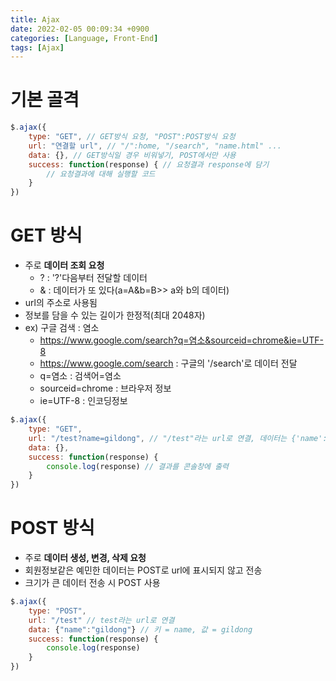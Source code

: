 ```yaml
---
title: Ajax
date: 2022-02-05 00:09:34 +0900
categories: [Language, Front-End]
tags: [Ajax]
---
```


# 기본 골격

```javascript
$.ajax({
    type: "GET", // GET방식 요청, "POST":POST방식 요청
    url: "연결할 url", // "/":home, "/search", "name.html" ...
    data: {}, // GET방식일 경우 비워넣기, POST에서만 사용
    success: function(response) { // 요청결과 response에 담기
        // 요청결과에 대해 실행할 코드
    }
})
```

# GET 방식

- 주로 **데이터 조회 요청**
  - ? : '?'다음부터 전달할 데이터
  - & : 데이터가 또 있다(a=A&b=B\>> a와 b의 데이터)
- url의 주소로 사용됨
- 정보를 담을 수 있는 길이가 한정적(최대 2048자)
- ex) 구글 검색 : 염소
  - https://www.google.com/search?q=염소&sourceid=chrome&ie=UTF-8
  - https://www.google.com/search : 구글의 '\/search'로 데이터 전달
  - q=염소 : 검색어=염소
  - sourceid=chrome : 브라우저 정보
  - ie=UTF-8 : 인코딩정보<br>

```javascript
$.ajax({
    type: "GET",
    url: "/test?name=gildong", // "/test"라는 url로 연결, 데이터는 {'name':'gildong'}
    data: {},
    success: function(response) {
        console.log(response) // 결과를 콘솔창에 출력
    }
})
```

# POST 방식

- 주로 **데이터 생성, 변경, 삭제 요청**
- 회원정보같은 예민한 데이터는 POST로 url에 표시되지 않고 전송
- 크기가 큰 데이터 전송 시 POST 사용<br>

```javascript
$.ajax({
    type: "POST",
    url: "/test" // test라는 url로 연결
    data: {"name":"gildong"} // 키 = name, 값 = gildong
    success: function(response) {
        console.log(response)
    }
})
```